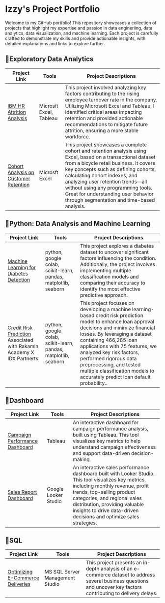 # Izzy's Project Portfolio
Welcome to my GitHub portfolio! This repository showcases a collection of projects that highlight my expertise and passion in data engineriing, data analytics, data visualization, and machine learning. Each project is carefully crafted to demonstrate my skills and provide actionable insights, with detailed explanations and links to explore further.

## 📂Exploratory Data Analytics
|**Project Link**|**Tools**|**Project Descriptions**|
|---|---|---|
|[IBM HR Attrition Analysis](https://drive.google.com/file/d/1F6zAgWYYo5MW0RSJcc2amlV8H6SVegZP/view?usp=drive_link)|Microsft Excel, Tableau|This project involved analyzing key factors contributing to the rising employee turnover rate in the company. Utilizing Microsoft Excel and Tableau, I identified critical areas impacting retention and provided actionable recommendations to mitigate future attrition, ensuring a more stable workforce.|
|[Cohort Analysis on Customer Retention](https://drive.google.com/file/d/1QNkdippZOLcaUoi8ogDANpdDlrqnLrYN/view?usp=drive_link)|Microsft Excel|This project showcases a complete cohort and retention analysis using Excel, based on a transactional dataset from a bicycle retail business. It covers key concepts such as defining cohorts, calculating cohort indexes, and analyzing user retention trends—all without using any programming tools. Great for understanding user behavior through segmentation and time-based analysis.|

## 📂Python: Data Analysis and Machine Learning
|**Project Link**|**Tools**|**Project Descriptions**|
|---|---|---|
|[Machine Learning for Diabetes Detection](https://github.com/mnurfaizy/diabetes_prediction)|python, google colab, scikit-learn, pandas, matplotlib, seaborn|This project explores a diabetes dataset to uncover significant factors influencing the condition. Additionally, the project involves implementing multiple classification models and comparing their accuracy to identify the most effective predictive approach.|
|[Credit Risk Prediction](https://github.com/mnurfaizy/Credit_Analysis_and_Prediction) Associated with Rakamin Academy X IDX Partnerts|python, google colab, scikit-learn, pandas, matplotlib, seaborn|This project focuses on developing a machine learning-based credit risk prediction model to enhance loan approval decisions and minimize financial losses. By leveraging a dataset containing 466,285 loan applications with 75 features, we analyzed key risk factors, performed rigorous data preprocessing, and tested multiple classification models to accurately predict loan default probability..|

## 📂Dashboard
|**Project Link**|**Tools**|**Project Descriptions**|
|---|---|---|
|[Campaign Performance Dashboard](https://github.com/Izzyyka/ABCJewelryCampaignPerformanceDashboard/blob/main/README.md)|Tableau|An interactive dashboard for campaign performance analysis, built using Tableau. This tool visualizes key metrics to help understand campaign effectiveness and support data-driven decision-making.|
|[Sales Report Dashboard](https://github.com/Izzyyka/Sales-Report-Dashboard)|Google Looker Studio|An interactive sales performance dashboard built with Looker Studio. This tool visualizes key metrics, including monthly revenue, profit trends, top-selling product categories, and regional sales distribution, providing valuable insights to drive data-driven decisions and optimize sales strategies.|

## 📂SQL
|**Project Link**|**Tools**|**Project Descriptions**|
|---|---|---|
|[Optimizing E-Commerce Deliveries](https://github.com/mnurfaizy/optimizing-ecommerce-deliveries)|MS SQL Server Management Studio|This project presents an in-depth analysis of an e-commerce dataset to address several business questions and uncover key factors contributing to delivery delays.|

<!---
Izzyyka/Izzyyka is a ✨ special ✨ repository because its `README.md` (this file) appears on your GitHub profile.
You can click the Preview link to take a look at your changes.
--->
